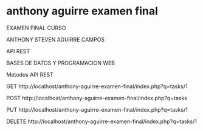 # anthony aguirre examen final
EXAMEN FINAL CURSO

ANTHONY STEVEN AGUIRRE CAMPOS

API REST

BASES DE DATOS Y PROGRAMACION WEB



Metodos API REST

GET
http://localhost/anthony-aguirre-examen-final/index.php?q=tasks/1


POST
http://localhost/anthony-aguirre-examen-final/index.php?q=tasks


PUT
http://localhost/anthony-aguirre-examen-final/index.php?q=tasks/1


DELETE
http://localhost/anthony-aguirre-examen-final/index.php?q=tasks/1